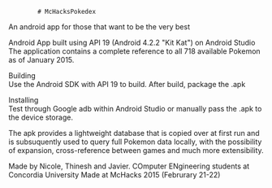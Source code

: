			# McHacksPokedex
An android app for those that want to be the very best

Android App built using API 19 (Android 4.2.2 "Kit Kat") on Android Studio
The application contains a complete reference to all 718 available Pokemon as of January 2015.   


Building   
Use the Android SDK with API 19 to build. After build, package the .apk   


Installing   
Test through Google adb within Android Studio or manually pass the .apk to the device storage.    


The apk provides a lightweight database that is copied over at first run and is subsuquently used to query full Pokemon data locally, with the possibility of expansion, cross-reference between games and much more extensibility.      


Made by Nicole, Thinesh and Javier. COmputer ENgineering students at Concordia University
Made at McHacks 2015 (Februrary 21-22)
